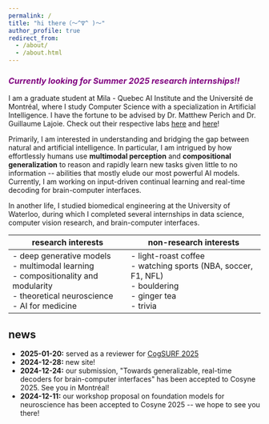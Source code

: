 ```yaml
---
permalink: /
title: "hi there（〜^∇^ )〜"
author_profile: true
redirect_from: 
  - /about/
  - /about.html
---
```


### <span style="color: purple;">***Currently looking for Summer 2025 research internships!!***</span>

I am a graduate student at Mila - Quebec AI Institute and the Université de Montréal, where I study Computer Science with a specialization in Artificial Intelligence. I have the fortune to be advised by Dr. Matthew Perich and Dr. Guillaume Lajoie. Check out their respective labs [here](https://sinthlab.quebec) and [here](https://www.guillaumelajoie.com)!
 
Primarily, I am interested in understanding and bridging the gap between natural and artificial intelligence. In particular, I am intrigued by how effortlessly humans use **multimodal perception** and **compositional generalization** to reason and rapidly learn new tasks given little to no information -- abilities that mostly elude our most powerful AI models. Currently, I am working on input-driven continual learning and real-time decoding for brain-computer interfaces.

<!-- In particular, I am intrigued by how these systems can rapidly learn and generalize to new tasks given little to no information — an ability that is simultaneously characteristic of natural intelligence and elusive to current AI systems due to the catastrophic forgetting phenomenon. To this end, I aim to mathematically elucidate how different paradigms of task learning (e.g., continual, meta, in-context, etc.) are affected by factors such as learning dynamics, compositional representations, and memory. I believe that these insights can help us build more interpretable and sample-efficient AI frameworks — a crucial step in mitigating the widening resource disparity in an era of increasingly large models. -->
 
In another life, I studied biomedical engineering at the University of Waterloo, during which I completed several internships in data science, computer vision research, and brain-computer interfaces.

<!-- ### research interests
  * Deep generative models
  * Multimodal learning
  * Compositionality and modularity
  * Theoretical neuroscience
  * AI for medicine

### non-research interests
  * light-roast coffee
  * professional sports (NBA, soccer, F1, NFL)
  * bouldering
  * spicy food -->

<!-- | research interests   | non-research interests          |
|------------------|-----------------|
| deep generative models         | light-roast coffee        |
| multimodal learning            | watching sports (NBA, soccer, F1, NFL)        |
| compositionality and modularity| bouldering       |
| theoretical neuroscience       | ginger tea        |
| AI for medicine                | trivia        | -->

| research interests   | non-research interests          |
|------------------|-----------------|
| - deep generative models <br>- multimodal learning <br>- compositionality and modularity <br>- theoretical neuroscience <br>- AI for medicine        | - light-roast coffee <br>- watching sports (NBA, soccer, F1, NFL) <br>- bouldering <br>- ginger tea <br>- trivia        |

## news

* **2025-01-20:** served as a reviewer for [CogSURF 2025](https://www.cogsurf.org)
* **2024-12-28:** new site!
* **2024-12-24:** our submission, "Towards generalizable, real-time decoders for brain-computer interfaces" has been accepted to Cosyne 2025. See you in Montréal!
* **2024-12-11:** our workshop proposal on foundation models for neuroscience has been accepted to Cosyne 2025 -- we hope to see you there!
<!--   
Outside of research, I am passionate about travel, coffee, professional sports (NBA, soccer, F1), bouldering, and spicy food. -->

<!-- This is the front page of a website that is powered by the [Academic Pages template](https://github.com/academicpages/academicpages.github.io) and hosted on GitHub pages. [GitHub pages](https://pages.github.com) is a free service in which websites are built and hosted from code and data stored in a GitHub repository, automatically updating when a new commit is made to the repository. This template was forked from the [Minimal Mistakes Jekyll Theme](https://mmistakes.github.io/minimal-mistakes/) created by Michael Rose, and then extended to support the kinds of content that academics have: publications, talks, teaching, a portfolio, blog posts, and a dynamically-generated CV. You can fork [this template](https://github.com/academicpages/academicpages.github.io) right now, modify the configuration and markdown files, add your own PDFs and other content, and have your own site for free, with no ads!

A data-driven personal website
======
Like many other Jekyll-based GitHub Pages templates, Academic Pages makes you separate the website's content from its form. The content & metadata of your website are in structured markdown files, while various other files constitute the theme, specifying how to transform that content & metadata into HTML pages. You keep these various markdown (.md), YAML (.yml), HTML, and CSS files in a public GitHub repository. Each time you commit and push an update to the repository, the [GitHub pages](https://pages.github.com/) service creates static HTML pages based on these files, which are hosted on GitHub's servers free of charge.

Many of the features of dynamic content management systems (like Wordpress) can be achieved in this fashion, using a fraction of the computational resources and with far less vulnerability to hacking and DDoSing. You can also modify the theme to your heart's content without touching the content of your site. If you get to a point where you've broken something in Jekyll/HTML/CSS beyond repair, your markdown files describing your talks, publications, etc. are safe. You can rollback the changes or even delete the repository and start over - just be sure to save the markdown files! Finally, you can also write scripts that process the structured data on the site, such as [this one](https://github.com/academicpages/academicpages.github.io/blob/master/talkmap.ipynb) that analyzes metadata in pages about talks to display [a map of every location you've given a talk](https://academicpages.github.io/talkmap.html).

Getting started
======
1. Register a GitHub account if you don't have one and confirm your e-mail (required!)
1. Fork [this template](https://github.com/academicpages/academicpages.github.io) by clicking the "Use this template" button in the top right. 
1. Go to the repository's settings (rightmost item in the tabs that start with "Code", should be below "Unwatch"). Rename the repository "[your GitHub username].github.io", which will also be your website's URL.
1. Set site-wide configuration and create content & metadata (see below -- also see [this set of diffs](http://archive.is/3TPas) showing what files were changed to set up [an example site](https://getorg-testacct.github.io) for a user with the username "getorg-testacct")
1. Upload any files (like PDFs, .zip files, etc.) to the files/ directory. They will appear at https://[your GitHub username].github.io/files/example.pdf.  
1. Check status by going to the repository settings, in the "GitHub pages" section

Site-wide configuration
------
The main configuration file for the site is in the base directory in [_config.yml](https://github.com/academicpages/academicpages.github.io/blob/master/_config.yml), which defines the content in the sidebars and other site-wide features. You will need to replace the default variables with ones about yourself and your site's github repository. The configuration file for the top menu is in [_data/navigation.yml](https://github.com/academicpages/academicpages.github.io/blob/master/_data/navigation.yml). For example, if you don't have a portfolio or blog posts, you can remove those items from that navigation.yml file to remove them from the header. 

Create content & metadata
------
For site content, there is one markdown file for each type of content, which are stored in directories like _publications, _talks, _posts, _teaching, or _pages. For example, each talk is a markdown file in the [_talks directory](https://github.com/academicpages/academicpages.github.io/tree/master/_talks). At the top of each markdown file is structured data in YAML about the talk, which the theme will parse to do lots of cool stuff. The same structured data about a talk is used to generate the list of talks on the [Talks page](https://academicpages.github.io/talks), each [individual page](https://academicpages.github.io/talks/2012-03-01-talk-1) for specific talks, the talks section for the [CV page](https://academicpages.github.io/cv), and the [map of places you've given a talk](https://academicpages.github.io/talkmap.html) (if you run this [python file](https://github.com/academicpages/academicpages.github.io/blob/master/talkmap.py) or [Jupyter notebook](https://github.com/academicpages/academicpages.github.io/blob/master/talkmap.ipynb), which creates the HTML for the map based on the contents of the _talks directory).

**Markdown generator**

The repository includes [a set of Jupyter notebooks](https://github.com/academicpages/academicpages.github.io/tree/master/markdown_generator
) that converts a CSV containing structured data about talks or presentations into individual markdown files that will be properly formatted for the Academic Pages template. The sample CSVs in that directory are the ones I used to create my own personal website at stuartgeiger.com. My usual workflow is that I keep a spreadsheet of my publications and talks, then run the code in these notebooks to generate the markdown files, then commit and push them to the GitHub repository.

How to edit your site's GitHub repository
------
Many people use a git client to create files on their local computer and then push them to GitHub's servers. If you are not familiar with git, you can directly edit these configuration and markdown files directly in the github.com interface. Navigate to a file (like [this one](https://github.com/academicpages/academicpages.github.io/blob/master/_talks/2012-03-01-talk-1.md) and click the pencil icon in the top right of the content preview (to the right of the "Raw | Blame | History" buttons). You can delete a file by clicking the trashcan icon to the right of the pencil icon. You can also create new files or upload files by navigating to a directory and clicking the "Create new file" or "Upload files" buttons. 

Example: editing a markdown file for a talk
![Editing a markdown file for a talk](/images/editing-talk.png)

For more info
------
More info about configuring Academic Pages can be found in [the guide](https://academicpages.github.io/markdown/), the [growing wiki](https://github.com/academicpages/academicpages.github.io/wiki), and you can always [ask a question on GitHub](https://github.com/academicpages/academicpages.github.io/discussions). The [guides for the Minimal Mistakes theme](https://mmistakes.github.io/minimal-mistakes/docs/configuration/) (which this theme was forked from) might also be helpful. -->
